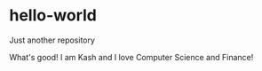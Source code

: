 # hello-world
Just another repository

What's good! I am Kash and I love Computer Science and Finance!
